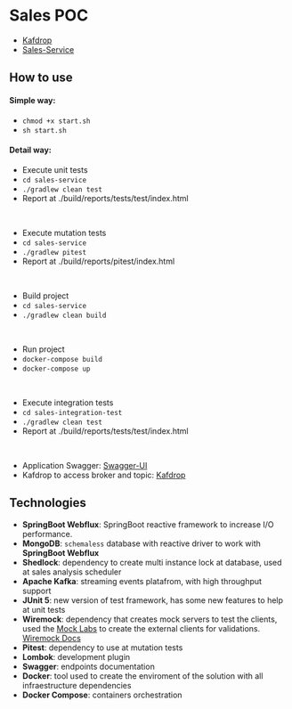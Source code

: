 # Sales POC

* [Kafdrop](http://localhost:19000/)
* [Sales-Service](http://localhost:8080/swagger-ui.html)

## How to use

#### Simple way:

 - ``` chmod +x start.sh ```
 - ``` sh start.sh ```

#### Detail way:

- Execute unit tests
- ``` cd sales-service ```
- ``` ./gradlew clean test ```
- Report at ./build/reports/tests/test/index.html
<br>

- Execute mutation tests
- ``` cd sales-service ```
- ``` ./gradlew pitest ```
- Report at ./build/reports/pitest/index.html
<br>

- Build project
- ``` cd sales-service ```
- ``` ./gradlew clean build ```
<br>

- Run project 
- ``` docker-compose build ```
- ``` docker-compose up ```
<br>

- Execute integration tests
- ``` cd sales-integration-test ```
- ``` ./gradlew clean test ``` 
- Report at ./build/reports/tests/test/index.html
<br>

- Application Swagger: [Swagger-UI](http://localhost:8080/swagger-ui.html)
- Kafdrop to access broker and topic: [Kafdrop](http://localhost:19000/)

## Technologies
* **SpringBoot Webflux**: SpringBoot reactive framework to increase I/O performance. 
* **MongoDB**: `schemaless` database with reactive driver to work with **SpringBoot Webflux**
* **Shedlock**: dependency to create multi instance lock at database, used at sales analysis scheduler 
* **Apache Kafka**: streaming events platafrom, with high throughput support
* **JUnit 5**: new version of test framework, has some new features to help at unit tests
* **Wiremock**: dependency that creates mock servers to test the clients, used the [Mock Labs](https://get.mocklab.io/) to create the external clients for validations. [Wiremock Docs](http://wiremock.org/)
* **Pitest**: dependency to use at mutation tests
* **Lombok**: development plugin
* **Swagger**: endpoints documentation
* **Docker**: tool used to create the enviroment of the solution with all infraestructure dependencies 
* **Docker Compose**: containers orchestration
